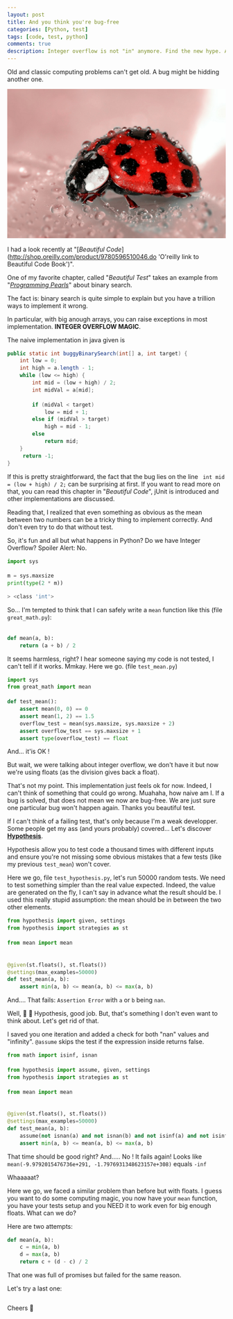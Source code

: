 ```yaml
---
layout: post
title: And you think you're bug-free
categories: [Python, test]
tags: [code, test, python]
comments: true
description: Integer overflow is not "in" anymore. Find the new hype. And write battle-tested code with Hypothesis.
---
```


Old and classic computing problems can't get old. A bug might be hidding another one.

<p align="center"><img src="/assets/images/ladybug.jpg" alt="a cute ladybug"></p>

I had a look recently at "[_Beautiful Code_](http://shop.oreilly.com/product/9780596510046.do 'O'reilly link to Beautiful Code Book')".

One of my favorite chapter, called "_Beautiful Test_" takes an example from "[_Programming Pearls_](https://www.amazon.com/Programming-Pearls-2nd-Jon-Bentley/dp/0201657880 "Amazon link to buy Progamming pearls")" about binary search.

The fact is: binary search is quite simple to explain but you have a trillion ways to implement it wrong.

In particular, with big anough arrays, you can raise exceptions in most implementation. **INTEGER OVERFLOW MAGIC**.

The naive implementation in java given is

```java
public static int buggyBinarySearch(int[] a, int target) {
    int low = 0;
    int high = a.length - 1;
    while (low <= high) {
        int mid = (low + high) / 2;
        int midVal = a[mid];
        
        if (midVal < target)
            low = mid + 1;
        else if (midVal > target)
            high = mid - 1;
        else
            return mid;
    }
     return -1;
}
```

If this is pretty straightforward, the fact that the bug lies on the line ` int mid = (low + high) / 2;` can be surprising at first.
If you want to read more on that, you can read this chapter in "_Beautiful Code_", jUnit is introduced and other implementations are discussed.

Reading that, I realized that even something as obvious as the mean between two numbers can be a tricky thing to implement correctly. And don't even try to do that without test.

So, it's fun and all but what happens in Python? Do we have Integer Overflow? Spoiler Alert: No.

```python
import sys

m = sys.maxsize
print(type(2 * m))
```
```bash
> <class 'int'>
```

So... I'm tempted to think that I can safely write a `mean` function like this (file `great_math.py`):

```python

def mean(a, b):
    return (a + b) / 2
```
It seems harmless, right? I hear someone saying my code is not tested, I can't tell if it works. Mmkay. Here we go. (file `test_mean.py`)

```python
import sys
from great_math import mean

def test_mean():
    assert mean(0, 0) == 0
    assert mean(1, 2) == 1.5
    overflow_test = mean(sys.maxsize, sys.maxsize + 2)
    assert overflow_test == sys.maxsize + 1
    assert type(overflow_test) == float
```
And... it'is OK !

But wait, we were talking about integer overflow, we don't have it but now we're using floats (as the division gives back a float).

That's not my point. This implementation just feels ok for now. Indeed, I can't think of something that could go wrong. Muahaha, how naive am I. If a bug is solved, that does not mean we now are bug-free.
We are just sure one particular bug won't happen again. Thanks you beautiful test.

If I can't think of a failing test, that's only because I'm a weak developper. Some people get my ass (and yours probably) covered... Let's discover [**Hypothesis**](https://hypothesis.readthedocs.io/en/latest/).

Hypothesis allow you to test code a thousand times with different inputs and ensure you're not missing some obvious mistakes that a few tests (like my previous `test_mean`) won't cover.

Here we go, file `test_hypothesis.py`, let's run 50000 random tests. We need to test something simpler than the real value expected. Indeed, the value are generated on the fly, I can't say in advance what the result should be. I used this really stupid assumption: the mean should be in between the two other elements.

```python
from hypothesis import given, settings
from hypothesis import strategies as st

from mean import mean


@given(st.floats(), st.floats())
@settings(max_examples=50000)
def test_mean(a, b):
    assert min(a, b) <= mean(a, b) <= max(a, b)
```

And.... That fails: `Assertion Error` with `a` or `b` being `nan`.

Well, :clap: :clap: Hypothesis, good job. But, that's something I don't even want to think about. Let's get rid of that.

I saved you one iteration and added a check for both "nan" values and "infinity".
`@assume` skips the test if the expression inside returns false.

```python
from math import isinf, isnan

from hypothesis import assume, given, settings
from hypothesis import strategies as st

from mean import mean


@given(st.floats(), st.floats())
@settings(max_examples=50000)
def test_mean(a, b):
    assume(not isnan(a) and not isnan(b) and not isinf(a) and not isinf(b))
    assert min(a, b) <= mean(a, b) <= max(a, b)

```
That time should be good right? And..... No ! It fails again!
Looks like `mean(-9.9792015476736e+291, -1.7976931348623157e+308)` equals `-inf`

Whaaaaat?

Here we go, we faced a similar problem than before but with floats. I guess you want to do some computing magic, you now have your `mean` function, you have your tests setup and you NEED it to work even for big enough floats.
What can we do?

Here are two attempts:

```python
def mean(a, b):
    c = min(a, b)
    d = max(a, b)
    return c + (d - c) / 2
```

That one was full of promises but failed for the same reason.

Let's try a last one:

```python

```



Cheers :beer:
